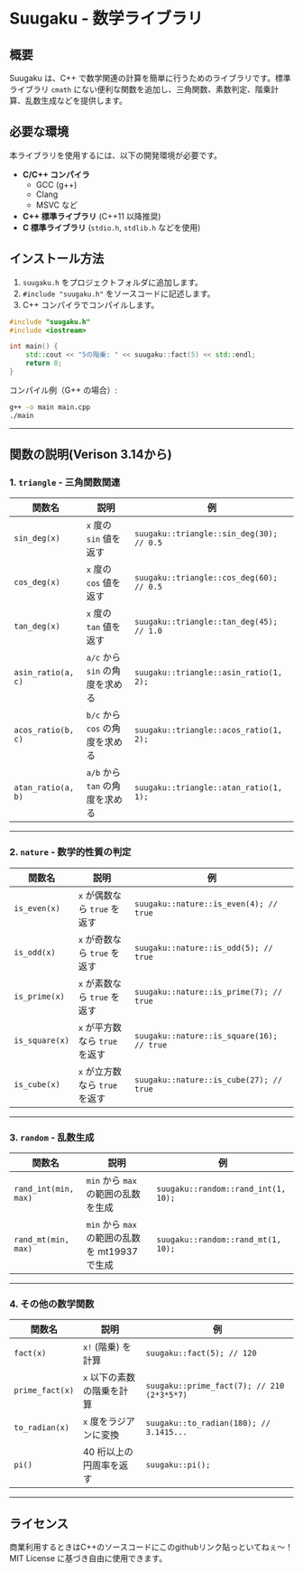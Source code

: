 # Suugaku - 数学ライブラリ

## 概要

Suugaku は、C++ で数学関連の計算を簡単に行うためのライブラリです。標準ライブラリ `cmath` にない便利な関数を追加し、三角関数、素数判定、階乗計算、乱数生成などを提供します。

## 必要な環境

本ライブラリを使用するには、以下の開発環境が必要です。

- **C/C++ コンパイラ**
  - GCC (g++)
  - Clang
  - MSVC など
- **C++ 標準ライブラリ** (C++11 以降推奨)
- **C 標準ライブラリ** (`stdio.h`, `stdlib.h` などを使用)

## インストール方法

1. `suugaku.h` をプロジェクトフォルダに追加します。
2. `#include "suugaku.h"` をソースコードに記述します。
3. C++ コンパイラでコンパイルします。

```cpp
#include "suugaku.h"
#include <iostream>

int main() {
    std::cout << "5の階乗: " << suugaku::fact(5) << std::endl;
    return 0;
}
```

コンパイル例（G++ の場合）:

```sh
g++ -o main main.cpp
./main
```

---

## 関数の説明(Verison 3.14から)

### 1. `triangle` - 三角関数関連

| 関数名                | 説明                     | 例                                        |
| ------------------ | ---------------------- | ---------------------------------------- |
| `sin_deg(x)`       | `x` 度の `sin` 値を返す      | `suugaku::triangle::sin_deg(30); // 0.5` |
| `cos_deg(x)`       | `x` 度の `cos` 値を返す      | `suugaku::triangle::cos_deg(60); // 0.5` |
| `tan_deg(x)`       | `x` 度の `tan` 値を返す      | `suugaku::triangle::tan_deg(45); // 1.0` |
| `asin_ratio(a, c)` | `a/c` から `sin` の角度を求める | `suugaku::triangle::asin_ratio(1, 2);`   |
| `acos_ratio(b, c)` | `b/c` から `cos` の角度を求める | `suugaku::triangle::acos_ratio(1, 2);`   |
| `atan_ratio(a, b)` | `a/b` から `tan` の角度を求める | `suugaku::triangle::atan_ratio(1, 1);`   |

---

### 2. `nature` - 数学的性質の判定

| 関数名            | 説明                    | 例                                         |
| -------------- | --------------------- | ----------------------------------------- |
| `is_even(x)`   | `x` が偶数なら `true` を返す  | `suugaku::nature::is_even(4); // true`    |
| `is_odd(x)`    | `x` が奇数なら `true` を返す  | `suugaku::nature::is_odd(5); // true`     |
| `is_prime(x)`  | `x` が素数なら `true` を返す  | `suugaku::nature::is_prime(7); // true`   |
| `is_square(x)` | `x` が平方数なら `true` を返す | `suugaku::nature::is_square(16); // true` |
| `is_cube(x)`   | `x` が立方数なら `true` を返す | `suugaku::nature::is_cube(27); // true`   |

---

### 3. `random` - 乱数生成

| 関数名                  | 説明                                 | 例                                   |
| -------------------- | ---------------------------------- | ----------------------------------- |
| `rand_int(min, max)` | `min` から `max` の範囲の乱数を生成           | `suugaku::random::rand_int(1, 10);` |
| `rand_mt(min, max)`  | `min` から `max` の範囲の乱数を mt19937 で生成 | `suugaku::random::rand_mt(1, 10);`  |

---

### 4. その他の数学関数

| 関数名             | 説明              | 例                                          |
| --------------- | --------------- | ------------------------------------------ |
| `fact(x)`       | `x!` (階乗) を計算   | `suugaku::fact(5); // 120`                 |
| `prime_fact(x)` | `x` 以下の素数の階乗を計算 | `suugaku::prime_fact(7); // 210 (2*3*5*7)` |
| `to_radian(x)`  | `x` 度をラジアンに変換   | `suugaku::to_radian(180); // 3.1415...`    |
| `pi()`          | 40 桁以上の円周率を返す   | `suugaku::pi();`                           |

---

## ライセンス
商業利用するときはC++のソースコードにこのgithubリンク貼っといてねぇ～！
MIT License に基づき自由に使用できます。

